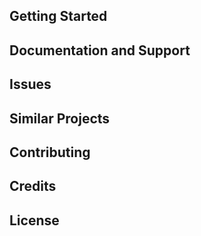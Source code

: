 Getting Started
---------------

Documentation and Support
-------------------------

Issues
-------------

Similar Projects
----------------

Contributing
------------

Credits
-------

License
-------

